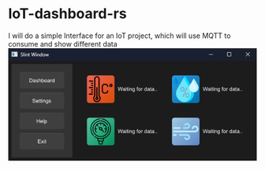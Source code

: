 # IoT-dashboard-rs
I will do a simple Interface for an IoT project, which will use MQTT to consume and show different data
![Basic skeleton UI](app_screenshot.png)
